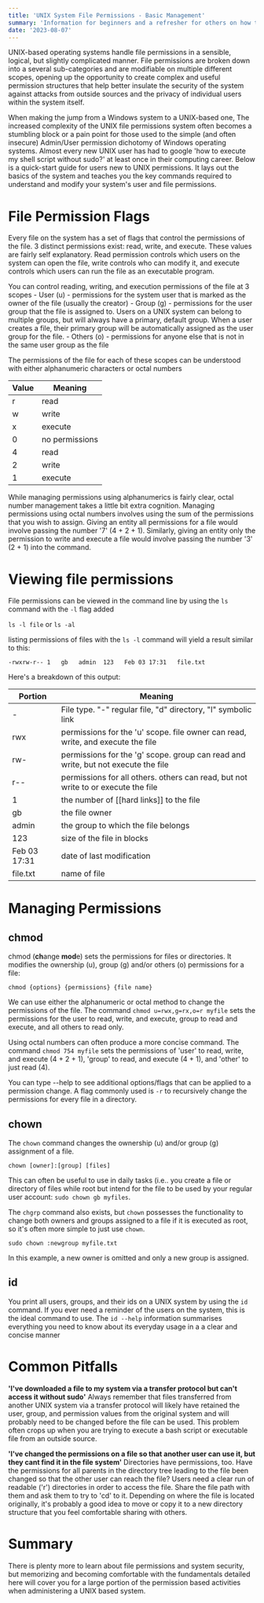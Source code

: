 ```yaml
---
title: 'UNIX System File Permissions - Basic Management'
summary: 'Information for beginners and a refresher for others on how to manage files permissions in UNIX based systems'
date: '2023-08-07'
---
```

UNIX-based operating systems handle file permissions in a sensible, logical, but slightly complicated manner. File permissions are broken down into a several sub-categories and are modifiable on multiple different scopes, opening up the opportunity to create complex and useful permission structures that help better insulate the security of the system against attacks from outside sources and the privacy of individual users within the system itself. 

When making the jump from a Windows system to a UNIX-based one, The increased complexity of the UNIX file permissions system  often becomes a stumbling block or a pain point for those used to the simple (and often insecure) Admin/User permission dichotomy of Windows operating systems. Almost every new UNIX user has had to google 'how to execute my shell script without sudo?' at least once in their computing career. Below is a quick-start guide for users new to UNIX permissions. It lays out the basics of the system and teaches you the key commands required to understand and modify your system's user and file permissions.

# File Permission Flags 

Every file on the system has a set of flags that control the permissions of the file. 3 distinct permissions exist: read, write, and execute. These values are fairly self explanatory. Read permission controls which users on the system can open the file, write controls who can modify it, and execute controls which users can run the file as an executable program. 

You can control reading, writing, and execution permissions of the file at 3 scopes
	- User (u) - permissions for the system user that is marked as the owner of the file (usually the creator)
	- Group (g) - permissions for the user group that the file is assigned to. Users on a UNIX system can belong to multiple groups, but will always have a primary, default group. When a user creates a file, their primary group will be automatically assigned as the user group for the file. 
	- Others (o) - permissions for anyone else that is not in the same user group as the file 

The permissions of the file for each of these scopes can be understood with either alphanumeric characters or octal numbers

| Value | Meaning |
|--|--|
| r | read |
| w | write |
| x | execute |
| 0 | no permissions |
| 4 | read |
| 2 | write |
| 1 | execute|

While managing permissions using alphanumerics is fairly clear, octal number management takes a little bit extra cognition. Managing permissions using octal numbers involves using the sum of the permissions that you wish to assign. Giving an entity all permissions for a file would involve passing the number '7' (4 + 2 + 1). Similarly, giving an entity only the permission to write and execute a file would involve passing the number '3' (2 + 1) into the command. 

# Viewing file permissions 

File permissions can be viewed in the command line by using the `ls` command with the `-l` flag added 

`ls -l file` or `ls -al`

listing permissions of files with the `ls -l` command will yield a result similar to this: 

`-rwxrw-r-- 1   gb   admin  123   Feb 03 17:31   file.txt`

Here's a breakdown of this output: 

| Portion | Meaning |
| -- | -- | 
| - | File type. "-" regular file, "d" directory, "l" symbolic link |
| rwx | permissions for the 'u' scope. file owner can read, write, and execute the file |
| rw- | permissions for the 'g' scope. group can read and write, but not execute the file |
| r-- | permissions for all others. others can read, but not write to or execute the file |
| 1 | the number of [[hard links]] to the file |
| gb | the file owner |
| admin | the group to which the file belongs |
| 123 | size of the file in blocks | 
| Feb 03 17:31 | date of last modification |
| file.txt | name of file |

# Managing Permissions 

## chmod

chmod (**ch**ange **mod**e) sets the permissions for files or directories. It modifies  the ownership (u), group (g) and/or others (o) permissions for a file:

`chmod {options} {permissions} {file name}`

We can use either the alphanumeric or octal method to change the permissions of the file. The command `chmod u=rwx,g=rx,o=r myfile` sets the permissions for the user to read, write, and execute, group to read and execute, and all others to read only. 

Using octal numbers can often produce a more concise command.
The command `chmod 754 myfile` sets the permissions of 'user' to read, write, and execute (4 + 2 + 1), 'group' to read, and execute (4 + 1), and 'other' to just read (4).

You can type --help to see additional options/flags that can be applied to a permission change. A flag commonly used is `-r` to recursively change the permissions for every file in a directory.

## chown

The `chown` command changes the ownership (u) and/or group (g) assignment of a file.

`chown [owner]:[group] [files]`

This can often be useful to use in daily tasks (i.e.. you create a file or directory of files while root but intend for the file to be used by your regular user account: `sudo chown gb myfiles`. 

The `chgrp` command also exists, but `chown` possesses the functionality to change both owners and groups assigned to a file if it is executed as root, so it's often more simple to just use `chown`. 

`sudo chown :newgroup myfile.txt`

In this example, a new owner is omitted and only a new group is assigned.

## id

You print all users, groups, and their ids on a UNIX system by using the `id` command. If you ever need a reminder of the users on the system, this is the ideal command to use. The `id --help` information summarises everything you need to know about its everyday usage in a a clear and concise manner  

# Common Pitfalls

**'I've downloaded a file to my system via a transfer protocol but can't access it without sudo'**
Always remember that files transferred from another UNIX system via a transfer protocol will likely have retained the user, group, and permission values from the original system and will probably  need to be changed before the file can be used. This problem often crops up when you are trying to execute a bash script or executable file from an outside source. 

**'I've changed the permissions on a file so that another user can use it, but they cant find it in the file system'**
Directories have permissions, too. Have the permissions for all parents in the directory tree leading to the file been changed so that the other user can reach the file? Users need a clear run of readable ('r') directories in order to access the file. Share the file path with them and ask them to try to 'cd' to it.  Depending on where the file is located originally, it's probably a good idea to move or copy it to a new directory structure that you feel comfortable sharing with others.

# Summary

There is plenty more to learn about file permissions and system security, but memorizing and becoming comfortable with the fundamentals detailed here will cover you for a large portion of the permission based activities when administering a UNIX based system. 

